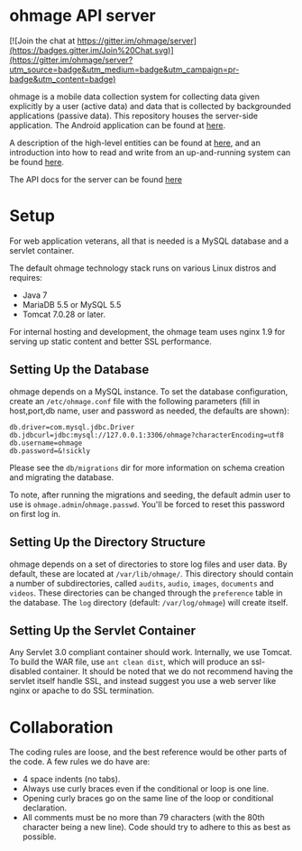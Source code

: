 # ohmage API server

[![Join the chat at https://gitter.im/ohmage/server](https://badges.gitter.im/Join%20Chat.svg)](https://gitter.im/ohmage/server?utm_source=badge&utm_medium=badge&utm_campaign=pr-badge&utm_content=badge)

ohmage is a mobile data collection system for collecting data given explicitly by a user (active data) and data that is collected by backgrounded applications (passive data). This repository houses the server-side application. The Android application can be found at [here](https://github.com/ohmage/ohmageAndroidLib).

A description of the high-level entities can be found at [here](https://github.com/cens/ohmageServer/wiki/About-Users,-Classes-and-Campaigns), and an introduction into how to read and write from an up-and-running system can be found [here](https://github.com/cens/ohmageServer/wiki/About-the-Client-Server-Protocol-and-System-Entities).

The API docs for the server can be found [here](https://github.com/ohmage/server/wiki/APIs-for-2.x-Top-Level-Entities)

# Setup

For web application veterans, all that is needed is a MySQL database and a servlet container.

The default ohmage technology stack runs on various Linux distros and requires:
* Java 7
* MariaDB 5.5 or MySQL 5.5
* Tomcat 7.0.28 or later. 

For internal hosting and development, the ohmage team uses nginx 1.9 for 
serving up static content and better SSL performance.

## Setting Up the Database

ohmage depends on a MySQL instance. To set the database configuration, create an `/etc/ohmage.conf` file with the following parameters (fill in host,port,db name, user and password as needed, the defaults are shown):
```
db.driver=com.mysql.jdbc.Driver
db.jdbcurl=jdbc:mysql://127.0.0.1:3306/ohmage?characterEncoding=utf8
db.username=ohmage
db.password=&!sickly
```

Please see the `db/migrations` dir for more information on schema creation and migrating the database.

To note, after running the migrations and seeding, the default admin user to use is `ohmage.admin`/`ohmage.passwd`. You'll be forced to reset this password on first log in.

## Setting Up the Directory Structure

ohmage depends on a set of directories to store log files and user data. By default, these are located at `/var/lib/ohmage/`. This directory should contain a number of subdirectories, called `audits`, `audio`, `images`, `documents` and `videos`. These directories can be changed through the `preference` table in the database. The `log` directory (default: `/var/log/ohmage`) will create itself.

## Setting Up the Servlet Container

Any Servlet 3.0 compliant container should work. Internally, we use Tomcat. To build the WAR file, use `ant clean dist`, which will produce an ssl-disabled container. It should be noted that we do not recommend having the servlet itself handle SSL, and instead suggest you use a web server like nginx or apache to do SSL termination.

# Collaboration

The coding rules are loose, and the best reference would be other parts of the code. A few rules we do have are:
  * 4 space indents (no tabs).
  * Always use curly braces even if the conditional or loop is one line.
  * Opening curly braces go on the same line of the loop or conditional declaration.
  * All comments must be no more than 79 characters (with the 80th character being a new line). Code should try to adhere to this as best as possible.
